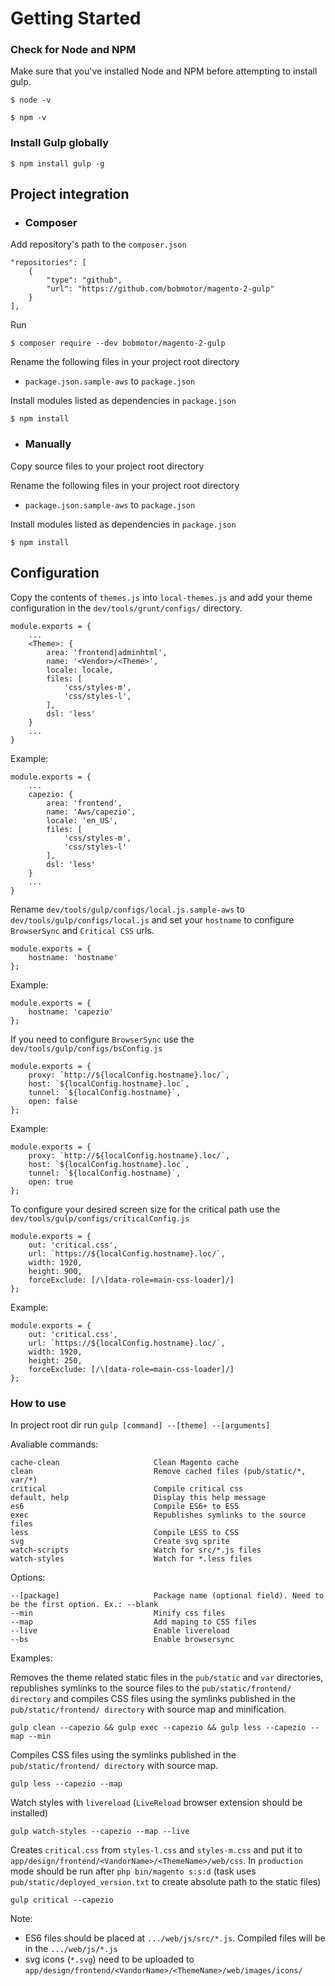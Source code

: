 # Getting Started

### Check for Node and NPM

Make sure that you've installed Node and NPM before attempting to install gulp.
```
$ node -v
```
```
$ npm -v
```
### Install Gulp globally

```
$ npm install gulp -g
```

## Project integration

- ### Composer

Add repository's path to the `composer.json`

```
"repositories": [
    {
        "type": "github",
        "url": "https://github.com/bobmotor/magento-2-gulp"
    }
],
```

Run

```
$ composer require --dev bobmotor/magento-2-gulp
```

Rename the following files in your project root directory

* `package.json.sample-aws` to `package.json`

Install modules listed as dependencies in `package.json`

```
$ npm install
```

- ### Manually

Copy source files to your project root directory


Rename the following files in your project root directory

* `package.json.sample-aws` to `package.json`

Install modules listed as dependencies in `package.json`

```
$ npm install
```

## Configuration

Copy the contents of `themes.js` into `local-themes.js` and add your theme configuration in the `dev/tools/grunt/configs/` directory.

```
module.exports = {
    ...
    <Theme>: {
        area: 'frontend|adminhtml',
        name: '<Vendor>/<Theme>',
        locale: locale,
        files: [
            'css/styles-m',
            'css/styles-l',
        ],
        dsl: 'less'
    }
    ...
}
```

Example:

```
module.exports = {
    ...
    capezio: {
        area: 'frontend',
        name: 'Aws/capezio',
        locale: 'en_US',
        files: [
            'css/styles-m',
            'css/styles-l'
        ],
        dsl: 'less'
    }
    ...
}
```

Rename `dev/tools/gulp/configs/local.js.sample-aws` to `dev/tools/gulp/configs/local.js` and set your `hostname` to configure `BrowserSync` and `Critical CSS` urls.

```
module.exports = {
    hostname: 'hostname'
};
```

Example:

```
module.exports = {
    hostname: 'capezio'
};
```

If you need to configure `BrowserSync` use the `dev/tools/gulp/configs/bsConfig.js`

```
module.exports = {
    proxy: `http://${localConfig.hostname}.loc/`,
    host: `${localConfig.hostname}.loc`,
    tunnel: `${localConfig.hostname}`,
    open: false
};
```

Example:

```
module.exports = {
    proxy: `http://${localConfig.hostname}.loc/`,
    host: `${localConfig.hostname}.loc`,
    tunnel: `${localConfig.hostname}`,
    open: true
};
```

To configure your desired screen size for the critical path use the `dev/tools/gulp/configs/criticalConfig.js`

```
module.exports = {
    out: 'critical.css',
    url: `https://${localConfig.hostname}.loc/`,
    width: 1920,
    height: 900,
    forceExclude: [/\[data-role=main-css-loader]/]
};
```

Example:

```
module.exports = {
    out: 'critical.css',
    url: `https://${localConfig.hostname}.loc/`,
    width: 1920,
    height: 250,
    forceExclude: [/\[data-role=main-css-loader]/]
};
```

### How to use

In project root dir run `gulp [command] --[theme] --[arguments]`

Avaliable commands:

```
cache-clean                     Clean Magento cache
clean                           Remove cached files (pub/static/*, var/*)
critical                        Compile critical css
default, help                   Display this help message
es6                             Compile ES6+ to ES5
exec                            Republishes symlinks to the source files
less                            Compile LESS to CSS
svg                             Create svg sprite
watch-scripts                   Watch for src/*.js files
watch-styles                    Watch for *.less files
```

Options:

```
--[package]                     Package name (optional field). Need to be the first option. Ex.: --blank
--min                           Minify css files
--map                           Add maping to CSS files
--live                          Enable livereload
--bs                            Enable browsersync
```

Examples:

Removes the theme related static files in the `pub/static` and `var` directories, republishes symlinks to the source files to the `pub/static/frontend/ directory` and compiles CSS files using the symlinks published in the `pub/static/frontend/ directory` with source map and minification.
```
gulp clean --capezio && gulp exec --capezio && gulp less --capezio --map --min
```
Compiles CSS files using the symlinks published in the `pub/static/frontend/ directory` with source map.
```
gulp less --capezio --map
```
Watch styles with `livereload` (`LiveReload` browser extension should be installed)
```
gulp watch-styles --capezio --map --live
```
Creates `critical.css` from `styles-l.css` and `styles-m.css` and put it to `app/design/frontend/<VandorName>/<ThemeName>/web/css`.
In `production` mode should be run after `php bin/magento s:s:d` (task uses `pub/static/deployed_version.txt` to create absolute path to the static files)
```
gulp critical --capezio
```

Note:

* ES6 files should be placed at `.../web/js/src/*.js`. Compiled files will be in the `.../web/js/*.js`
* svg icons (`*.svg`) need to be uploaded to `app/design/frontend/<VandorName>/<ThemeName>/web/images/icons/`
